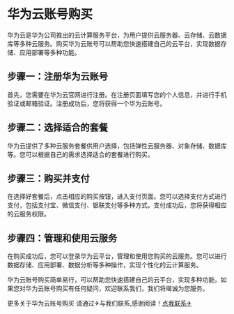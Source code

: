 # 华为云账号购买

华为云是华为公司推出的云计算服务平台，为用户提供云服务器、云存储、云数据库等多种云服务。购买华为云账号可以帮助您快速搭建自己的云平台，实现数据存储、应用部署等多种功能。

## 步骤一：注册华为云账号

首先，您需要在华为云官网进行注册。在注册页面填写您的个人信息，并进行手机验证或邮箱验证。注册成功后，您将获得一个华为云账号。

## 步骤二：选择适合的套餐

华为云提供了多种云服务套餐供用户选择，包括弹性云服务器、对象存储、数据库等。您可以根据自己的需求选择适合的套餐进行购买。

## 步骤三：购买并支付

在选择好套餐后，点击相应的购买按钮，进入支付页面。您可以选择支付方式进行支付，包括支付宝、微信支付、银联支付等多种方式。支付成功后，您将获得相应的云服务权限。

## 步骤四：管理和使用云服务

在购买成功后，您可以登录华为云平台，管理和使用您购买的云服务。您可以进行数据存储、应用部署、数据分析等多种操作，实现个性化的云计算服务。

华为云账号购买简单易行，可以帮助您快速搭建自己的云平台，实现多种功能。如果您对华为云账号购买有任何疑问，欢迎联系我们，我们将竭诚为您服务。

更多关于华为云账号购买 请通过✈与我们联系,感谢阅读！[点我联系✈](https://www.G208.com)